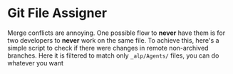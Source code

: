 # Git File Assigner

Merge conflicts are annoying. One possible flow to **never** have them is for two developers to **never** work on the same file. To achieve this, here's a simple script to check if there were changes in remote non-archived branches.
Here it is filtered to match only `_alp/Agents/` files, you can do whatever you want

